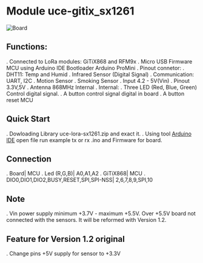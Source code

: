 # Module uce-gitix_sx1261
![Board](https://github.com/RFThings/uce-gitix_sx61/blob/master/images/image1.png)

## Functions:
   . Connected to LoRa modules: GiTiX868 and RFM9x
   . Micro USB Firmware MCU using Arduino IDE Bootloader Arduino ProMini
   . Pinout connetor:
      . DHT11: Temp and Humid
      . Infrared Sensor (Digital Signal)
      . Communication: UART, I2C
      . Motion Sensor
      . Smoking Sensor
   . Input 4.2 - 5V(Vin)
   . Pinout 3.3V,5V
   . Antenna 868MHz Internal
   . Internal:
      . Three LED (Red, Blue, Green) Control digital signal.
      . A button control signal digital in board
      . A button reset MCU

## Quick Start
  . Dowloading Library uce-lora-sx1261.zip  and exact it.
  . Using tool [Arduino IDE](https://www.arduino.cc/en/Main/Software) open file run example tx or rx .ino and Firmware for board.
## Connection
  . Board| MCU
  . Led (R,G,B)|  A0,A1,A2
  . GiTiX868| MCU
  . DIO0,DIO1,DIO2,BUSY,RESET,SPI,SPI-NSS| 2,6,7,8,9,SPI,10
## Note
  . Vin power supply minimum +3.7V - maximum +5.5V. Over +5.5V board not connected with the sensors. It will be reformed with Version 1.2.

## Feature for Version 1.2 original
  . Change pins +5V supply for sensor to +3.3V
